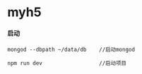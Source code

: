 # myh5

#### 启动

```
mongod --dbpath ~/data/db    //启动mongod

npm run dev                  //启动项目
```
